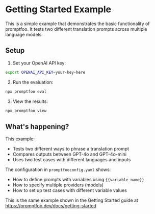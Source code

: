 # Getting Started Example

This is a simple example that demonstrates the basic functionality of promptfoo. It tests two different translation prompts across multiple language models.

## Setup

1. Set your OpenAI API key:

```bash
export OPENAI_API_KEY=your-key-here
```

2. Run the evaluation:

```bash
npx promptfoo eval
```

3. View the results:

```bash
npx promptfoo view
```

## What's happening?

This example:

- Tests two different ways to phrase a translation prompt
- Compares outputs between GPT-4o and GPT-4o-mini
- Uses two test cases with different languages and inputs

The configuration in `promptfooconfig.yaml` shows:

- How to define prompts with variables using `{{variable_name}}`
- How to specify multiple providers (models)
- How to set up test cases with different variable values

This is the same example shown in the Getting Started guide at https://promptfoo.dev/docs/getting-started
